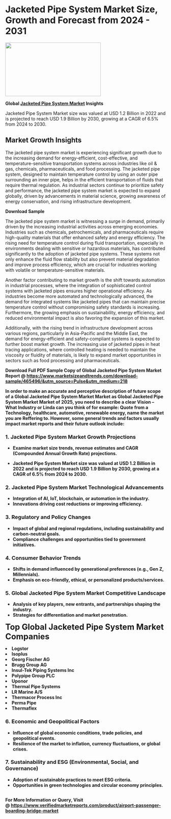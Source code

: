 <H1>Jacketed Pipe System Market Size, Growth and Forecast from 2024 - 2031</H1><img class="aligncenter size-medium wp-image-584254" src="https://thirdeyenews.in/wp-content/uploads/2024/09/Global-Market-Research-300x168.jpeg" alt="" width="300" height="168" /><p><strong>Global&nbsp;<a href="https://www.marketsizeandtrends.com/download-sample/465496/&amp;utm_source=Pulse&amp;utm_medium=218">Jacketed Pipe System Market</a> Insights</strong></p><p>Jacketed Pipe System Market size was valued at USD 1.2 Billion in 2022 and is projected to reach USD 1.9 Billion by 2030, growing at a CAGR of 6.5% from 2024 to 2030.</p><p><h2>Market Growth Insights</h2> <p>The jacketed pipe system market is experiencing significant growth due to the increasing demand for energy-efficient, cost-effective, and temperature-sensitive transportation systems across industries like oil & gas, chemicals, pharmaceuticals, and food processing. The jacketed pipe system, designed to maintain temperature control by using an outer pipe surrounding an inner pipe, helps in the efficient transportation of fluids that require thermal regulation. As industrial sectors continue to prioritize safety and performance, the jacketed pipe system market is expected to expand globally, driven by advancements in material science, growing awareness of energy conservation, and rising infrastructure development.</p> <p><strong>Download Sample</strong></p> <p>The jacketed pipe system market is witnessing a surge in demand, primarily driven by the increasing industrial activities across emerging economies. Industries such as chemicals, petrochemicals, and pharmaceuticals require high-quality materials that offer enhanced safety and energy efficiency. The rising need for temperature control during fluid transportation, especially in environments dealing with sensitive or hazardous materials, has contributed significantly to the adoption of jacketed pipe systems. These systems not only enhance the fluid flow stability but also prevent material degradation and improve process efficiency, which are crucial for industries working with volatile or temperature-sensitive materials.</p> <p>Another factor contributing to market growth is the shift towards automation in industrial processes, where the integration of sophisticated control systems with jacketed pipes ensures higher operational efficiency. As industries become more automated and technologically advanced, the demand for integrated systems like jacketed pipes that can maintain precise temperature control without compromising safety standards is increasing. Furthermore, the growing emphasis on sustainability, energy efficiency, and reduced environmental impact is also favoring the expansion of this market.</p> <p>Additionally, with the rising trend in infrastructure development across various regions, particularly in Asia-Pacific and the Middle East, the demand for energy-efficient and safety-compliant systems is expected to further boost market growth. The increasing use of jacketed pipes in heat tracing applications, where controlled heating is needed to maintain the viscosity or fluidity of materials, is likely to expand market opportunities in sectors such as food processing and pharmaceuticals.</p> <p><strong></p><p><span class=""><strong>Download Full PDF Sample Copy of Global Jacketed Pipe System Market Report</strong> @ <a href="https://www.marketsizeandtrends.com/download-sample/465496/&amp;utm_source=Pulse&amp;utm_medium=218" target="_blank">https://www.marketsizeandtrends.com/download-sample/465496/&amp;utm_source=Pulse&amp;utm_medium=218</a></span></p><p>In order to make an accurate and perceptive description of future scope of a Global&nbsp;Jacketed Pipe System Market Market as Global&nbsp;Jacketed Pipe System Market Market of 2025, you need to describe a clear Vision &ndash; What Industry or Linda can you think of for example: Quote from a Technology, healthcare, automotive, renewable energy, name the market you are Reffering to. However, some general trends and factors usually impact market reports and their future outlook include:</p><h3>1.&nbsp;<strong>Jacketed Pipe System Market Growth Projections</strong></h3><ul><li>Examine market size trends, revenue estimates and CAGR (Compounded Annual Growth Rate) projections.</li><li><p>Jacketed Pipe System Market size was valued at USD 1.2 Billion in 2022 and is projected to reach USD 1.9 Billion by 2030, growing at a CAGR of 6.5% from 2024 to 2030.</p></li></ul><h3>2.&nbsp;<strong>Jacketed Pipe System Market Technological Advancements</strong></h3><ul><li>Integration of AI, IoT, blockchain, or automation in the industry.</li><li>Innovations driving cost reductions or improving efficiency.</li></ul><h3>3.&nbsp;<strong>Regulatory and Policy Changes</strong></h3><ul><li>Impact of global and regional regulations, including sustainability and carbon-neutral goals.</li><li>Compliance challenges and opportunities tied to government initiatives.</li></ul><h3>4.&nbsp;<strong>Consumer Behavior Trends</strong></h3><ul><li>Shifts in demand influenced by generational preferences (e.g., Gen Z, Millennials).</li><li>Emphasis on eco-friendly, ethical, or personalized products/services.</li></ul><h3>5.&nbsp;<strong>Global Jacketed Pipe System Market Competitive Landscape</strong></h3><ul><li>Analysis of key players, new entrants, and partnerships shaping the industry.</li><li>Strategies for differentiation and market penetration.</li></ul><p data-pm-slice="1 1 []"><span style="color: inherit; font-family: inherit; font-size: 25px;">Top Global Jacketed Pipe System Market Companies</span></p><div class="" data-test-id=""><p><li>Logstor</li><li> Isoplus</li><li> Georg Fischer AG</li><li> Brugg Group AG</li><li> Insul-Tek Piping Systems Inc</li><li> Polypipe Group PLC</li><li> Uponor</li><li> Thermal Pipe Systems</li><li> LR Marine A/S</li><li> Thermacor Process Inc</li><li> Perma Pipe</li><li> Thermaflex</li></p></div><h3>6.&nbsp;<strong>Economic and Geopolitical Factors</strong></h3><ul><li>Influence of global economic conditions, trade policies, and geopolitical events.</li><li>Resilience of the market to inflation, currency fluctuations, or global crises.</li></ul><h3>7.&nbsp;<strong>Sustainability and ESG (Environmental, Social, and Governance)</strong></h3><ul><li>Adoption of sustainable practices to meet ESG criteria.</li><li>Opportunities in green technologies and circular economy principles.</li></ul><h2><strong style="font-size: 14px;">For More Information or Query, Visit @&nbsp;</strong><a style="background-color: #ffffff; font-size: 14px;" href="https://www.marketsizeandtrends.com/report/jacketed-pipe-system-market/" target="_blank">https://www.verifiedmarketreports.com/product/airport-passenger-boarding-bridge-market</a></h2>
